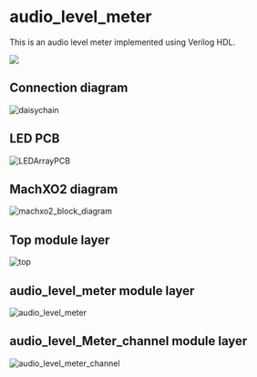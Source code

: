 # audio_level_meter

This is an audio level meter implemented using Verilog HDL. 

[![](http://img.youtube.com/vi/rx9MjXJBh0M/0.jpg)](http://www.youtube.com/watch?v=rx9MjXJBh0M "Audio level meter demo")

## Connection diagram

![daisychain](https://user-images.githubusercontent.com/14823909/108680103-ccd01100-7530-11eb-8854-15ae95d98e85.png)

## LED PCB

![LEDArrayPCB](https://user-images.githubusercontent.com/14823909/108691048-6520c280-753e-11eb-8a10-e0a69f3bdde6.png)

## MachXO2 diagram

![machxo2_block_diagram](https://user-images.githubusercontent.com/14823909/108680106-cd68a780-7530-11eb-9157-94f748fc6d69.png)

## Top module layer

![top](https://user-images.githubusercontent.com/14823909/108680101-cc377a80-7530-11eb-817e-63f8c1661a6f.png)

## audio_level_meter module layer

![audio_level_meter](https://user-images.githubusercontent.com/14823909/108680095-cb064d80-7530-11eb-8f45-fd2981305f66.png)

## audio_level_Meter_channel module layer

![audio_level_meter_channel](https://user-images.githubusercontent.com/14823909/108680107-cd68a780-7530-11eb-88b2-989cc376a789.png)

